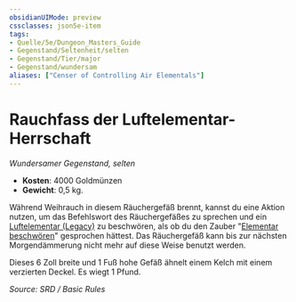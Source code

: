 ```yaml
---
obsidianUIMode: preview
cssclasses: json5e-item
tags:
- Quelle/5e/Dungeon_Masters_Guide
- Gegenstand/Seltenheit/selten
- Gegenstand/Tier/major
- Gegenstand/wundersam
aliases: ["Censer of Controlling Air Elementals"]
---
```

#  Rauchfass der Luftelementar-Herrschaft
*Wundersamer Gegenstand, selten*  

- **Kosten**: 4000 Goldmünzen
- **Gewicht**: 0,5 kg.

Während Weihrauch in diesem Räuchergefäß brennt, kannst du eine Aktion nutzen, um das Befehlswort des Räuchergefäßes zu sprechen und ein [Luftelementar (Legacy)](Luftelementar%20(Legacy).md) zu beschwören, als ob du den Zauber "[Elementar beschwören](Elementar-beschwören.md)" gesprochen hättest. Das Räuchergefäß kann bis zur nächsten Morgendämmerung nicht mehr auf diese Weise benutzt werden. 

Dieses 6 Zoll breite und 1 Fuß hohe Gefäß ähnelt einem Kelch mit einem verzierten Deckel. Es wiegt 1 Pfund.


*Source: SRD / Basic Rules*